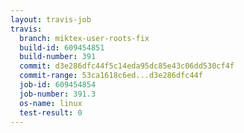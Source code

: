 ```yaml
---
layout: travis-job
travis:
  branch: miktex-user-roots-fix
  build-id: 609454851
  build-number: 391
  commit: d3e286dfc44f5c14eda95dc85e43c06dd530cf4f
  commit-range: 53ca1618c6ed...d3e286dfc44f
  job-id: 609454854
  job-number: 391.3
  os-name: linux
  test-result: 0
---
```

